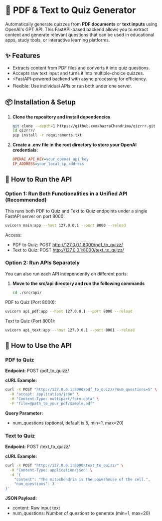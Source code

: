 # 📄 PDF & Text to Quiz Generator

Automatically generate quizzes from **PDF documents** or **text inputs** using OpenAI's GPT API. This FastAPI-based backend allows you to extract content and generate relevant questions that can be used in educational apps, study tools, or interactive learning platforms.

## ✨ Features

- Extracts content from PDF files and converts it into quiz questions.
- Accepts raw text input and turns it into multiple-choice quizzes.
- ⚡FastAPI-powered backend with async processing for efficiency.
- Flexible: Use individual APIs or run both under one server.


## 📦 Installation & Setup

1. **Clone the repository and install dependencies**
   ```bash
   git clone --depth=1 https://github.com/hazraChandrima/qizrrr.git
   cd qizrrr/
   pip install -r requirements.txt
   ```

2. **Create a .env file in the root directory to store your OpenAI credentials:**
   ```ini
   OPENAI_API_KEY=your_openai_api_key
   IP_ADDRESS=your_local_ip_address
   ```


## 🚀 How to Run the API

### Option 1: Run Both Functionalities in a Unified API (Recommended)
This runs both PDF to Quiz and Text to Quiz endpoints under a single FastAPI server on port 8000:

```bash
uvicorn main:app --host 127.0.0.1 --port 8000 --reload
```

Access:
- PDF to Quiz: POST http://127.0.0.1:8000/pdf_to_quizz/
- Text to Quiz: POST http://127.0.0.1:8000/text_to_quizz/



### Option 2: Run APIs Separately
You can also run each API independently on different ports:


1. **Move to the src/api directory and run the following commands**
   ```bash
   cd ./src/api/
   ```


PDF to Quiz (Port 8000):
```bash
uvicorn api_pdf:app --host 127.0.0.1 --port 8000 --reload
```

Text to Quiz (Port 8001):
```bash
uvicorn api_text:app --host 127.0.0.1 --port 8001 --reload
```


## 🧪 How to Use the API

### PDF to Quiz
**Endpoint:**
POST /pdf_to_quizz/

**cURL Example:**
```bash
curl -X POST "http://127.0.0.1:8000/pdf_to_quizz/?num_questions=5" \
  -H "accept: application/json" \
  -H "Content-Type: multipart/form-data" \
  -F "file=@path_to_your_pdf/sample.pdf"
```

**Query Parameter:**
- num_questions (optional, default is 5, min=1, max=20)

### Text to Quiz
**Endpoint:**
POST /text_to_quizz/

**cURL Example:**
```bash
curl -X POST "http://127.0.0.1:8000/text_to_quizz/" \
  -H "Content-Type: application/json" \
  -d '{
    "content": "The mitochondria is the powerhouse of the cell.",
    "num_questions": 3
}'
```

**JSON Payload:**
- content: Raw input text
- num_questions: Number of questions to generate (min=1, max=20)